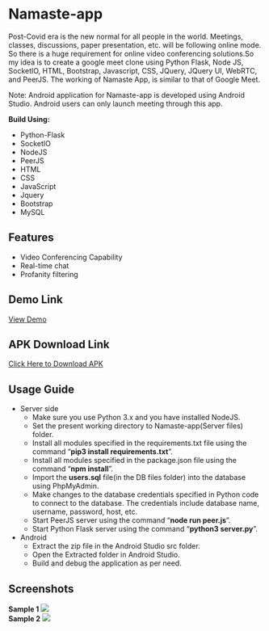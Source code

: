 # Namaste-app
<p>Post-Covid era is the new normal for all people in the world. Meetings, classes, discussions, paper presentation, etc. will be following online mode. So there is a huge requirement for online video conferencing solutions.So my idea is to create a google meet clone using Python Flask, Node JS, SocketIO, HTML, Bootstrap, Javascript, CSS, JQuery, JQuery UI, WebRTC, and PeerJS. The working  of Namaste App, is similar to that of Google Meet.</p>
<p>Note: Android application for Namaste-app is developed using Android Studio. Android users can only launch meeting through this app.</p>


**Build Using:**
* Python-Flask
* SocketIO
* NodeJS
* PeerJS
* HTML
* CSS
* JavaScript
* Jquery
* Bootstrap
* MySQL

## Features
* Video Conferencing Capability
* Real-time chat
* Profanity filtering

## Demo Link
<a href="https://3.84.117.2:3000">View Demo</a>

## APK Download Link
<a href="https://3.84.117.2:3000/download">Click Here to Download APK</a>


## Usage Guide
* Server side
  * Make sure you use Python 3.x and you have installed NodeJS.
  * Set the present working directory to Namaste-app(Server files) folder.
  * Install all modules specified in the requirements.txt file using the command “**pip3 install requirements.txt**”.
  * Install all modules specified in the package.json file using the command “**npm install**”.
  * Import the **users.sql** file(in the DB files folder) into the database using PhpMyAdmin.
  * Make changes to the database credentials specified in Python code to connect to the database. The credentials include database name, username, password, host, etc.
  * Start PeerJS server using the command “**node run peer.js**”.
  * Start Python Flask server using the command “**python3 server.py**”.
* Android
  * Extract the zip file in the Android Studio src folder.
  * Open the Extracted folder in Android Studio.
  * Build and debug the application as per need.


## Screenshots

**Sample 1**
<img src="http://zateart.com/covidchart/samples/sample1.png" >
<br>
**Sample 2**
<img src="http://zateart.com/covidchart/samples/sample2.png">



